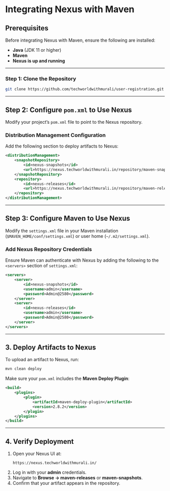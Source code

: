 # **Integrating Nexus with Maven**

## **Prerequisites**
Before integrating Nexus with Maven, ensure the following are installed:

- **Java** (JDK 11 or higher)
- **Maven**
- **Nexus is up and running**

---

### **Step 1: Clone the Repository**  
```sh
git clone https://github.com/techworldwithmurali/user-registration.git
```

---

## **Step 2: Configure `pom.xml` to Use Nexus**
Modify your project’s `pom.xml` file to point to the Nexus repository.

### **Distribution Management Configuration**
Add the following section to deploy artifacts to Nexus:

```xml
<distributionManagement>
    <snapshotRepository>
        <id>nexus-snapshots</id>
        <url>https://nexus.techworldwithmurali.in/repository/maven-snapshots/</url>
    </snapshotRepository>
    <repository>
        <id>nexus-releases</id>
        <url>https://nexus.techworldwithmurali.in/repository/maven-releases/</url>
    </repository>
</distributionManagement>
```
---
## **Step 3: Configure Maven to Use Nexus**
Modify the `settings.xml` file in your Maven installation (`$MAVEN_HOME/conf/settings.xml`) or user home (`~/.m2/settings.xml`).

### **Add Nexus Repository Credentials**
Ensure Maven can authenticate with Nexus by adding the following to the `<servers>` section of `settings.xml`:

```xml
<servers>
    <server>
        <id>nexus-snapshots</id>
        <username>admin</username>
        <password>Admin@2580</password>
    </server>
    <server>
        <id>nexus-releases</id>
        <username>admin</username>
        <password>Admin@2580</password>
    </server>
</servers>
```
---

## **3. Deploy Artifacts to Nexus**
To upload an artifact to Nexus, run:

```sh
mvn clean deploy
```

Make sure your `pom.xml` includes the **Maven Deploy Plugin**:

```xml
<build>
    <plugins>
        <plugin>
            <artifactId>maven-deploy-plugin</artifactId>
            <version>2.8.2</version>
        </plugin>
    </plugins>
</build>
```

---

## **4. Verify Deployment**
1. Open your Nexus UI at:
   ```
   https://nexus.techworldwithmurali.in/
   ```
2. Log in with your **admin** credentials.
3. Navigate to **Browse → maven-releases** or **maven-snapshots**.
4. Confirm that your artifact appears in the repository.
